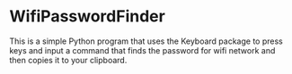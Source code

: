 # WifiPasswordFinder
This is a simple Python program that uses the Keyboard package to press keys and input a command that finds the password for wifi network and then copies it to your clipboard.
